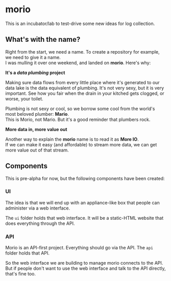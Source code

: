 # morio
This is an incubator/lab to test-drive some new ideas for log collection.

## What's with the name?

Right from the start, we need a name. To create a repository for example, we
need to give it a name.  
I was mulling it over one weekend, and landed on **morio**. Here's why:

**It's a _data plumbing_ project**

Making sure data flows from every little place where it's generated to our data lake is the data equivalent of plumbing.
It's not very sexy, but it is very important. See how you fair when the drain in your kitched gets clogged, or worse, your toilet.

Plumbing is not sexy or cool, so we borrow some cool from the world's most beloved plumber: **Mario**.  
This is Morio, not Mario. But it's a good reminder that plumbers rock.

**More data in, more value out**

Another way to explain the **morio** name is to read it as **More IO**.  
If we can make it easy (and affordable) to stream more data, we can get more value out of that stream.

## Components

This is pre-alpha for now, but the following components have been created:

### UI

The idea is that we will end up with an appliance-like box that people can administer via a web interface.

The `ui` folder holds that web interface. It will be a static-HTML website that does everything through the API.

### API

Morio is an API-first project. Everything should go via the API. The `api` folder holds that API.

So the web interface we are building to manage morio connects to the API.
But if people don't want to use the web interface and talk to the API directly, that's fine too.

